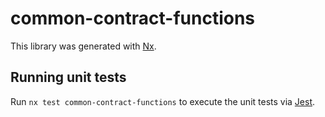 # common-contract-functions

This library was generated with [Nx](https://nx.dev).

## Running unit tests

Run `nx test common-contract-functions` to execute the unit tests via [Jest](https://jestjs.io).
